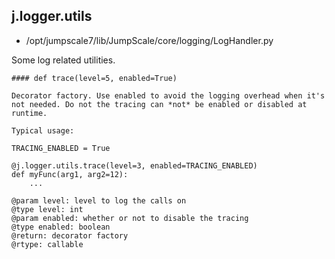 ## j.logger.utils

- /opt/jumpscale7/lib/JumpScale/core/logging/LogHandler.py

Some log related utilities.

    #### def trace(level=5, enabled=True) 
    
    Decorator factory. Use enabled to avoid the logging overhead when it's
    not needed. Do not the tracing can *not* be enabled or disabled at
    runtime.
    
    Typical usage:
    
    TRACING_ENABLED = True
    
    @j.logger.utils.trace(level=3, enabled=TRACING_ENABLED)
    def myFunc(arg1, arg2=12):
        ...
    
    @param level: level to log the calls on
    @type level: int
    @param enabled: whether or not to disable the tracing
    @type enabled: boolean
    @return: decorator factory
    @rtype: callable
